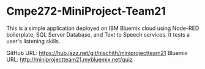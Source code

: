# Cmpe272-MiniProject-Team21

This is a simple application deployed on IBM Bluemix cloud using Node-RED boilerplate, SQL Server Database, and Text to Speech services. It tests a user's listening skills.

GitHub URL: https://hub.jazz.net/git/nischith/miniprojectteam21
Bluemix URL: http://miniprojectteam21.mybluemix.net/quiz
